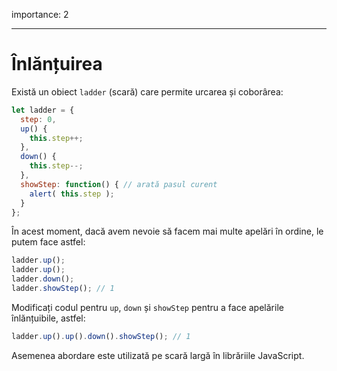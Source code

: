 importance: 2

---

# Înlănțuirea

Există un obiect `ladder` (scară) care permite urcarea și coborârea:

```js
let ladder = {
  step: 0,
  up() {
    this.step++;
  },
  down() {
    this.step--;
  },
  showStep: function() { // arată pasul curent
    alert( this.step );
  }
};
```

În acest moment, dacă avem nevoie să facem mai multe apelări în ordine, le putem face astfel:

```js
ladder.up();
ladder.up();
ladder.down();
ladder.showStep(); // 1
```

Modificați codul pentru `up`, `down` și `showStep` pentru a face apelările înlănțuibile, astfel:

```js
ladder.up().up().down().showStep(); // 1
```

Asemenea abordare este utilizată pe scară largă în librăriile JavaScript.
